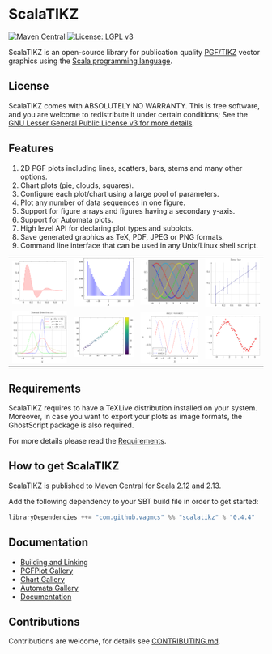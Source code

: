 # ScalaTIKZ

[![Maven Central](https://maven-badges.herokuapp.com/maven-central/com.github.vagmcs/scalatikz_2.11/badge.svg)](https://maven-badges.herokuapp.com/maven-central/com.github.vagmcs/scalatikz_2.11)
[![License: LGPL v3](https://img.shields.io/badge/License-LGPL%20v3-blue.svg)](https://www.gnu.org/licenses/lgpl-3.0)

ScalaTIKZ is an open-source library for publication quality [PGF/TIKZ](https://en.wikipedia.org/wiki/PGF/TikZ) vector graphics using the [Scala programming language](http://scala-lang.org).

## License

ScalaTIKZ comes with ABSOLUTELY NO WARRANTY. This is free software, and you are welcome to redistribute it under certain conditions; See the [GNU Lesser General Public License v3 for more details](http://www.gnu.org/licenses/lgpl-3.0.html).

## Features

1. 2D PGF plots including lines, scatters, bars, stems and many other options.
2. Chart plots (pie, clouds, squares).
3. Configure each plot/chart using a large pool of parameters.
4. Plot any number of data sequences in one figure.
5. Support for figure arrays and figures having a secondary y-axis.
6. Support for Automata plots.
7. High level API for declaring plot types and subplots.
8. Save generated graphics as TeX, PDF, JPEG or PNG formats.
9. Command line interface that can be used in any Unix/Linux shell script.

<table>
<tr>
    <td><img src="images/area.png" alt=""/></td>
    <td><img src="images/bar.png" alt=""/></td>
    <td><img src="images/dark.png" alt=""/></td>
    <td><img src="images/error_bar.png" alt=""/></td>
</tr>
<tr>
    <td><img src="images/gaussian.png" alt=""/></td>
    <td><img src="images/scatter_mesh.png" alt=""/></td>
    <td><img src="images/sine_vs_cosine.png" alt=""/></td>
    <td><img src="images/spline.png" alt=""/></td>
</tr>
</table>

## Requirements

ScalaTIKZ requires to have a TeXLive distribution installed on your system. Moreover, in case you want to export your plots as image formats, the GhostScript package is also required.

For more details please read the [Requirements](docs/requirements.md).

## How to get ScalaTIKZ

ScalaTIKZ is published to Maven Central for Scala 2.12 and 2.13. 

Add the following dependency to your SBT build file in order to get started:

```scala
libraryDependencies ++= "com.github.vagmcs" %% "scalatikz" % "0.4.4"
```

## Documentation

- [Building and Linking](docs/building_and_linking.md)
- [PGFPlot Gallery](docs/pgfplots_examples.md)
- [Chart Gallery](docs/charts_examples.md)
- [Automata Gallery](docs/automata_examples.md)
- [Documentation](docs/index.md)

## Contributions

Contributions are welcome, for details see [CONTRIBUTING.md](CONTRIBUTING.md).